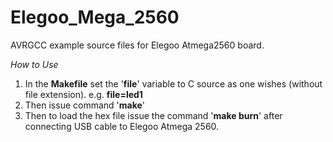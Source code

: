 # Elegoo_Mega_2560
AVRGCC example source files for Elegoo Atmega2560 board.

*How to Use*

1. In the **Makefile** set the '**file**' variable to C source as one wishes (without file extension). e.g. **file=led1**
2. Then issue command '**make**'
3. Then to load the hex file issue the command '**make burn**' after connecting USB cable to Elegoo Atmega 2560.

